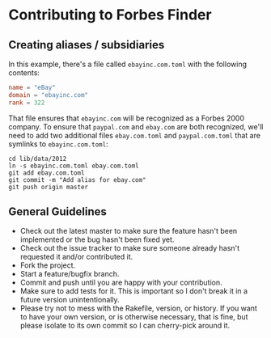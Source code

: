 # Contributing to Forbes Finder

## Creating aliases / subsidiaries

In this example, there's a file called `ebayinc.com.toml` with the following contents:

```toml
name = "eBay"
domain = "ebayinc.com"
rank = 322
```

That file ensures that `ebayinc.com` will be recognized as a Forbes 2000 company. To ensure that `paypal.com` and `ebay.com` are both recognized, we'll need to add two additional files `ebay.com.toml` and `paypal.com.toml` that are symlinks to `ebayinc.com.toml`:

```
cd lib/data/2012
ln -s ebayinc.com.toml ebay.com.toml
git add ebay.com.toml
git commit -m "Add alias for ebay.com"
git push origin master
```

## General Guidelines

* Check out the latest master to make sure the feature hasn't been implemented or the bug hasn't been fixed yet.
* Check out the issue tracker to make sure someone already hasn't requested it and/or contributed it.
* Fork the project.
* Start a feature/bugfix branch.
* Commit and push until you are happy with your contribution.
* Make sure to add tests for it. This is important so I don't break it in a future version unintentionally.
* Please try not to mess with the Rakefile, version, or history. If you want to have your own version, or is otherwise necessary, that is fine, but please isolate to its own commit so I can cherry-pick around it.